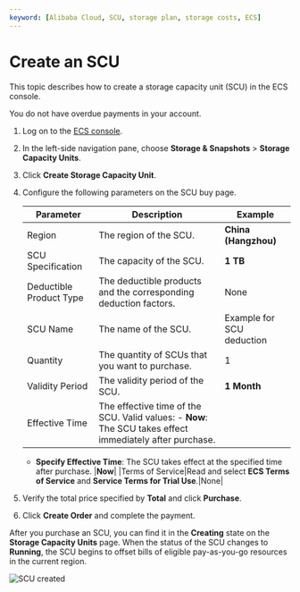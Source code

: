 ```yaml
---
keyword: [Alibaba Cloud, SCU, storage plan, storage costs, ECS]
---
```


# Create an SCU

This topic describes how to create a storage capacity unit \(SCU\) in the ECS console.

You do not have overdue payments in your account.

1.  Log on to the [ECS console](https://ecs.console.aliyun.com).

2.  In the left-side navigation pane, choose **Storage & Snapshots** \> **Storage Capacity Units**.

3.  Click **Create Storage Capacity Unit**.

4.  Configure the following parameters on the SCU buy page.

    |Parameter|Description|Example|
    |---------|-----------|-------|
    |Region|The region of the SCU.|**China \(Hangzhou\)**|
    |SCU Specification|The capacity of the SCU.|**1 TB**|
    |Deductible Product Type|The deductible products and the corresponding deduction factors.|None|
    |SCU Name|The name of the SCU.|Example for SCU deduction|
    |Quantity|The quantity of SCUs that you want to purchase.|1|
    |Validity Period|The validity period of the SCU.|**1 Month**|
    |Effective Time|The effective time of the SCU. Valid values:     -   **Now**: The SCU takes effect immediately after purchase.
    -   **Specify Effective Time**: The SCU takes effect at the specified time after purchase.
|**Now**|
    |Terms of Service|Read and select **ECS Terms of Service** and **Service Terms for Trial Use**.|None|

5.  Verify the total price specified by **Total** and click **Purchase**.

6.  Click **Create Order** and complete the payment.


After you purchase an SCU, you can find it in the **Creating** state on the **Storage Capacity Units** page. When the status of the SCU changes to **Running**, the SCU begins to offset bills of eligible pay-as-you-go resources in the current region.

![SCU created](https://static-aliyun-doc.oss-cn-hangzhou.aliyuncs.com/assets/img/en-US/8343005061/p62504.png)

